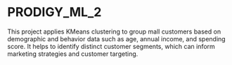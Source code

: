 # PRODIGY_ML_2
This project applies KMeans clustering to group mall customers based on demographic and behavior data such as age, annual income, and spending score. It helps to identify distinct customer segments, which can inform marketing strategies and customer targeting.

